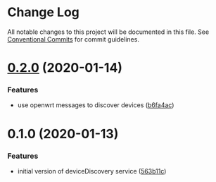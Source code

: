 # Change Log

All notable changes to this project will be documented in this file.
See [Conventional Commits](https://conventionalcommits.org) for commit guidelines.

# [0.2.0](https://github.com/mariusz-kabala/homeAutomation/compare/@home/device-discovery@0.1.0...@home/device-discovery@0.2.0) (2020-01-14)


### Features

* use openwrt messages to discover devices ([b6fa4ac](https://github.com/mariusz-kabala/homeAutomation/commit/b6fa4ac6d5324c0209915b0fa1019d9006cf7e87))





# 0.1.0 (2020-01-13)


### Features

* initial version of deviceDiscovery service ([563b11c](https://github.com/mariusz-kabala/homeAutomation/commit/563b11cf36086892f8500ed3b776ec11451f6cc0))
